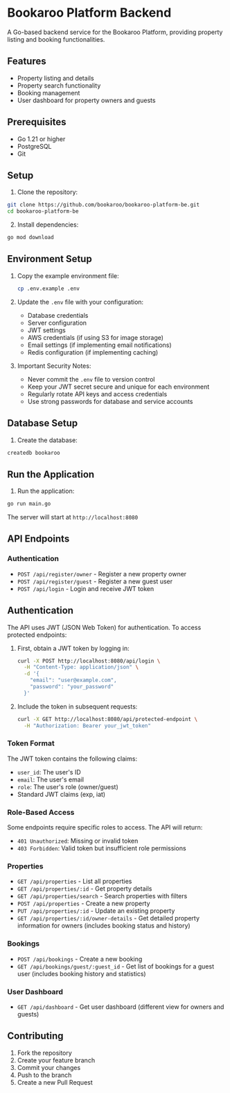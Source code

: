 # Bookaroo Platform Backend

A Go-based backend service for the Bookaroo Platform, providing property listing and booking functionalities.

## Features

- Property listing and details
- Property search functionality
- Booking management
- User dashboard for property owners and guests

## Prerequisites

- Go 1.21 or higher
- PostgreSQL
- Git

## Setup

1. Clone the repository:
```bash
git clone https://github.com/bookaroo/bookaroo-platform-be.git
cd bookaroo-platform-be
```

2. Install dependencies:
```bash
go mod download
```

## Environment Setup

1. Copy the example environment file:
   ```bash
   cp .env.example .env
   ```

2. Update the `.env` file with your configuration:
   - Database credentials
   - Server configuration
   - JWT settings
   - AWS credentials (if using S3 for image storage)
   - Email settings (if implementing email notifications)
   - Redis configuration (if implementing caching)

3. Important Security Notes:
   - Never commit the `.env` file to version control
   - Keep your JWT secret secure and unique for each environment
   - Regularly rotate API keys and access credentials
   - Use strong passwords for database and service accounts

## Database Setup

1. Create the database:
```bash
createdb bookaroo
```

## Run the Application

1. Run the application:
```bash
go run main.go
```

The server will start at `http://localhost:8080`

## API Endpoints

### Authentication
- `POST /api/register/owner` - Register a new property owner
- `POST /api/register/guest` - Register a new guest user
- `POST /api/login` - Login and receive JWT token

## Authentication

The API uses JWT (JSON Web Token) for authentication. To access protected endpoints:

1. First, obtain a JWT token by logging in:
   ```bash
   curl -X POST http://localhost:8080/api/login \
     -H "Content-Type: application/json" \
     -d '{
       "email": "user@example.com",
       "password": "your_password"
     }'
   ```

2. Include the token in subsequent requests:
   ```bash
   curl -X GET http://localhost:8080/api/protected-endpoint \
     -H "Authorization: Bearer your_jwt_token"
   ```

### Token Format
The JWT token contains the following claims:
- `user_id`: The user's ID
- `email`: The user's email
- `role`: The user's role (owner/guest)
- Standard JWT claims (exp, iat)

### Role-Based Access
Some endpoints require specific roles to access. The API will return:
- `401 Unauthorized`: Missing or invalid token
- `403 Forbidden`: Valid token but insufficient role permissions

### Properties
- `GET /api/properties` - List all properties
- `GET /api/properties/:id` - Get property details
- `GET /api/properties/search` - Search properties with filters
- `POST /api/properties` - Create a new property
- `PUT /api/properties/:id` - Update an existing property
- `GET /api/properties/:id/owner-details` - Get detailed property information for owners (includes booking status and history)

### Bookings
- `POST /api/bookings` - Create a new booking
- `GET /api/bookings/guest/:guest_id` - Get list of bookings for a guest user (includes booking history and statistics)

### User Dashboard
- `GET /api/dashboard` - Get user dashboard (different view for owners and guests)

## Contributing

1. Fork the repository
2. Create your feature branch
3. Commit your changes
4. Push to the branch
5. Create a new Pull Request
